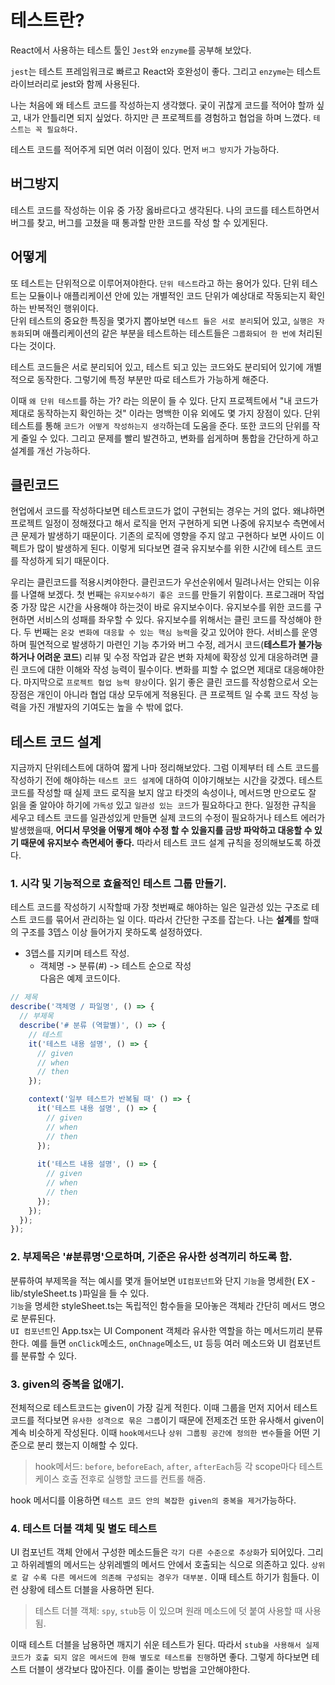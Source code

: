 # 테스트란?

React에서 사용하는 테스트 툴인 `Jest`와 `enzyme`를 공부해 보았다.

`jest`는 테스트 프레임워크로 빠르고 React와 호완성이 좋다. 그리고 `enzyme`는 테스트 라이브러리로 jest와 함께 사용된다.

나는 처음에 왜 테스트 코드를 작성하는지 생각했다. 궂이 귀찮게 코드를 적어야 할까 싶고, 내가 안틀리면 되지 싶었다. 하지만 큰 프로젝트를 경험하고 협업을 하며 느꼈다. `테스트는 꼭 필요하다.`

테스트 코드를 적어주게 되면 여러 이점이 있다. 먼저 `버그 방지`가 가능하다.

## 버그방지

테스트 코드를 작성하는 이유 중 가장 옳바르다고 생각된다. 나의 코드를 테스트하면서 버그를 찾고, 버그를 고쳤을 때 통과할 만한 코드를 작성 할 수 있게된다.

## 어떻게

또 테스트는 단위적으로 이루어져야한다. `단위 테스트`라고 하는 용어가 있다. 단위 테스트는 모듈이나 애플리케이션 안에 있는 개별적인 코드 단위가 예상대로 작동되는지 확인하는 반복적인 행위이다.  
단위 테스트의 중요한 특징을 몇가지 뽑아보면 `테스트 들은 서로 분리`되어 있고, `실행은 자동화`되며 애플리케이션의 같은 부분을 테스트하는 테스트들은 `그룹화되어 한 번에` 처리된다는 것이다.

테스트 코드들은 서로 분리되어 있고, 테스트 되고 있는 코드와도 분리되어 있기에 개별적으로 동작한다. 그렇기에 특정 부분만 따로 테스트가 가능하게 해준다.

이때 `왜 단위 테스트`를 하는 가? 라는 의문이 들 수 있다. 단지 프로젝트에서 "내 코드가 제대로 동작하는지 확인하는 것" 이라는 명백한 이유 외에도 몇 가지 장점이 있다. 단위테스트를 통해 `코드가 어떻게 작성하는지 생각`하는데 도움을 준다. 또한 코드의 단위를 작게 줄일 수 있다. 그리고 문제를 빨리 발견하고, 변화를 쉽게하며 통합을 간단하게 하고 설계를 개선 가능하다.

## 클린코드

현업에서 코드를 작성하다보면 테스트코드가 없이 구현되는 경우는 거의 없다. 왜냐하면 프로젝트 일정이 정해졌다고 해서 로직을 먼저 구현하게 되면 나중에 유지보수 측면에서 큰 문제가 발생하기 때문이다. 기존의 로직에 영향을 주지 않고 구현하다 보면 사이드 이펙트가 많이 발생하게 된다. 이렇게 되다보면 결국 유지보수를 위한 시간에 테스트 코드를 작성하게 되기 때문이다.

우리는 클린코드를 적용시켜야한다. 클린코드가 우선순위에서 밀려나서는 안되는 이유를 나열해 보겠다. 첫 번째는 `유지보수하기 좋은 코드`를 만들기 위함이다. 프로그래머 작업 중 가장 많은 시간을 사용해야 하는것이 바로 유지보수이다. 유지보수를 위한 코드를 구현하면 서비스의 성패를 좌우할 수 있다. 유지보수를 위해서는 클린 코드를 작성해야 한다. 두 번째는 `온갖 변화에 대응할 수 있는 핵심 능력`을 갖고 있어야 한다. 서비스를 운영하며 필연적으로 발생하기 마련인 기능 추가와 버그 수정, 레거시 코드(**테스트가 불가능하거나 어려운 코드**) 리뷰 및 수정 작업과 같은 변화 자체에 확장성 있게 대응하려면 클린 코드에 대한 이해와 작성 능력이 필수이다. 변화를 피할 수 없으면 제대로 대응해야한다. 마지막으로 `프로젝트 협업 능력 향상`이다. 읽기 좋은 클린 코드를 작성함으로서 오는 장점은 개인이 아니라 협업 대상 모두에게 적용된다. 큰 프로젝트 일 수록 코드 작성 능력을 가진 개발자의 기여도는 높을 수 밖에 없다.

## 테스트 코드 설계

지금까지 단위테스트에 대하여 짧게 나마 정리해보았다. 그럼 이제부터 테 스트 코드를 작성하기 전에 해야하는 `테스트 코드 설계`에 대하여 이야기해보는 시간을 갖겠다. 테스트 코드를 작성할 때 실제 코드 로직을 보지 않고 타겟의 속성이나, 메서드명 만으로도 잘 읽을 줄 알아야 하기에 `가독성` 있고 `일관성 있는 코드`가 필요하다고 한다. 일정한 규칙을 세우고 테스트 코드를 일관성있게 만들면 실제 코드의 수정이 필요하거나 테스트 에러가 발생했을때, **어디서 무엇을 어떻게 해야 수정 할 수 있을지를 금방 파악하고 대응할 수 있기 때문에 유지보수 측면세어 좋다.** 따라서 테스트 코드 설계 규칙을 정의해보도록 하겠다.

### 1. 시각 및 기능적으로 효율적인 테스트 그룹 만들기.

테스트 코드를 작성하기 시작할때 가장 첫번째로 해야하는 일은 일관성 있는 구조로 테스트 코드를 묶어서 관리하는 일 이다. 따라서 간단한 구조를 잡는다. 나는 **설계**를 할때의 구조를 3뎁스 이상 들어가지 못하도록 설정하였다.
- 3뎁스를 지키며 테스트 작성.
  - 객체명 -> 분류(#) -> 테스트 순으로 작성  
다음은 예제 코드이다.

```javascript
// 제목
describe('객체명 / 파일명', () => {
  // 부제목
  describe('# 분류 (역할별)', () => {
    // 테스트
    it('테스트 내용 설명', () => {
      // given
      // when
      // then
    });

    context('일부 테스트가 반복될 때' () => {
      it('테스트 내용 설명', () => {
        // given
        // when
        // then
      });
      
      it('테스트 내용 설명', () => {
        // given
        // when
        // then
      });
    });
  });
});
```

### 2. 부제목은 '#분류명'으로하며, 기준은 유사한 성격끼리 하도록 함.
분류하여 부제목을 적는 예시를 몇개 들어보면 `UI컴포넌트`와 단지 `기능`을 명세한( EX - lib/styleSheet.ts )파일을 들 수 있다.  
`기능`을 명세한 styleSheet.ts는 독립적인 함수들을 모아놓은 객체라 간단히 메서드 명으로 분류된다.  
`UI 컴포넌트`인 App.tsx는 UI Component 객체라 유사한 역할을 하는 메서드끼리 분류한다. 예를 들면 `onClick`메소드, `onChnage`메소드, `UI` 등등 여러 메소드와 UI 컴포넌트를 분류할 수 있다.

### 3. given의 중복을 없애기.
전체적으로 테스트코드는 given이 가장 길게 적힌다. 이때 그룹을 먼저 지어서 테스트 코드를 적다보면 `유사한 성격으로 묶은 그룹`이기 때문에 전제조건 또한 유사해서 given이 계속 비슷하게 작성된다. 이때 `hook메서드`나 `상위 그룹핑 공간에 정의한 변수`들을 어떤 기준으로 분리 했는지 이해할 수 있다.

> hook메서드: `before`, `beforeEach`, `after`, `afterEach`등 각 scope마다 테스트 케이스 호출 전후로 실행할 코드를 컨트롤 해줌.

hook 메서디를 이용하면 `테스트 코드 안의 복잡한 given의 중복을 제거`가능하다.

### 4. 테스트 더블 객체 및 별도 테스트
UI 컴포넌트 객체 안에서 구성한 메소드들은 `각기 다른 수준으로 추상화`가 되어있다. 그리고 하위레벨의 메서드는 상위레벨의 메서드 안에서 호출되는 식으로 의존하고 있다. `상위로 갈 수록 다른 메서드에 의존해 구성되는 경우가 대부분.` 이때 테스트 하기가 힘들다. 이런 상황에 테스트 더블을 사용하면 된다.

> 테스트 더블 객체: `spy`, `stub`등 이 있으며 원래 메소드에 덧 붙여 사용할 때 사용됨.

이때 테스트 더블을 남용하면 깨지기 쉬운 테스트가 된다. 따라서 `stub을 사용해서 실제코드가 호출 되지 않은 메서드에 한해 별도로 테스트를 진행`하면 좋다. 그렇게 하다보면 테스트 더블이 생각보다 많아진다. 이를 줄이는 방법을 고안해야한다.
